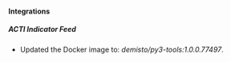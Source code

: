 #### Integrations
##### ACTI Indicator Feed
- Updated the Docker image to: *demisto/py3-tools:1.0.0.77497*.
